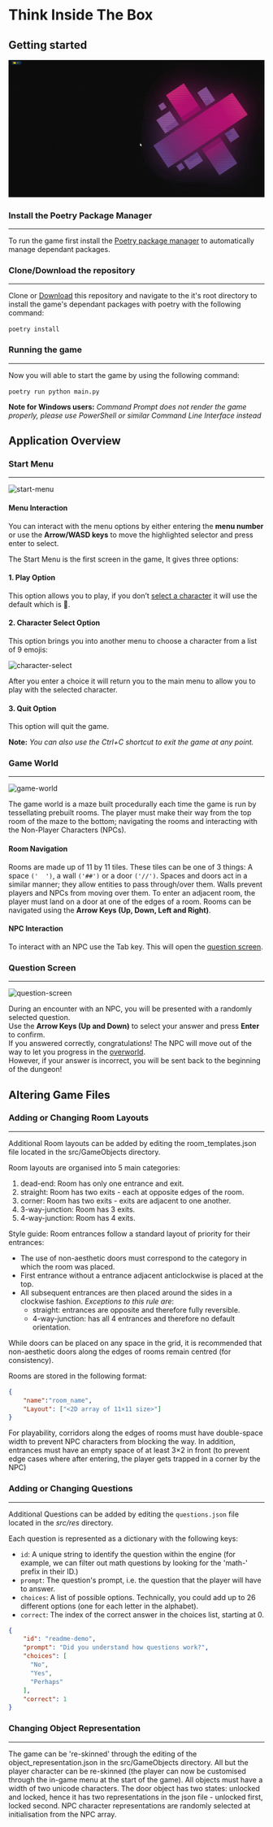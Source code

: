 # Think Inside The Box

## Getting started

![setting-started](images/getting-started.gif "Getting Started")

### Install the Poetry Package Manager

***

To run the game first install the [Poetry package manager](https://python-poetry.org/docs/) to automatically manage dependant packages.

### Clone/Download the repository

***

Clone or [Download](https://github.com/Mature-Magpies/think-inside-the-box/archive/refs/heads/main.zip) this repository and navigate to the it's root directory to install the game's dependant packages with poetry with the following command:

```poetry install```

### Running the game

***

Now you will able to start the game by using the following command:

```poetry run python main.py```

**Note for Windows users:**
*Command Prompt does not render the game properly, please use PowerShell or similar Command Line Interface instead*

## Application Overview

### Start Menu

***

![start-menu](images/start-menu.png "Start Menu")

#### Menu Interaction

You can interact with the menu options by either entering the **menu number** or use the **Arrow/WASD keys** to move the highlighted selector and press enter to select.

The Start Menu is the first screen in the game, It gives three options:

#### 1. Play Option

This option allows you to play, if you don’t [select a character](#2-character-select-option) it will use the default which is 🙂.

#### 2. Character Select Option

This option brings you into another menu to choose a character from a list of 9 emojis:

![character-select](images/character-select.png "Character Select")

After you enter a choice it will return you to the main menu to allow you to play with the selected character.

#### 3. Quit Option

This option will quit the game.

**Note:** *You can also use the Ctrl+C shortcut to exit the game at any point.*

### Game World

***

![game-world](images/game-world.png "Game World")

The game world is a maze built procedurally each time the game is run by tessellating prebuilt rooms. The player must make their way from the top room of the maze to the bottom; navigating the rooms and interacting with the Non-Player Characters (NPCs).

#### Room Navigation

Rooms are made up of 11 by 11 tiles. These tiles can be one of 3 things: A space ``('  ')``, a wall ``('##')`` or a door ``('//')``.
Spaces and doors act in a similar manner; they allow entities to pass through/over them.
Walls prevent players and NPCs from moving over them.
To enter an adjacent room, the player must land on a door at one of the edges of a room.
Rooms can be navigated using the **Arrow Keys (Up, Down, Left and Right)**.

#### NPC Interaction

To interact with an NPC use the Tab key. This will open the [question screen](#question-screen).

### Question Screen

***

![question-screen](images/question-screen.png "Question-Screen")

During an encounter with an NPC, you will be presented with a randomly selected question. \
Use the **Arrow Keys (Up and Down)** to select your answer and press **Enter** to confirm. \
If you answered correctly, congratulations! The NPC will move out of the way to let you progress in the [overworld](#Game-World). \
However, if your answer is incorrect, you will be sent back to the beginning of the dungeon!

## Altering Game Files

### Adding or Changing Room Layouts

***

Additional Room layouts can be added by editing the room_templates.json file located in the src/GameObjects directory.

Room layouts are organised into 5 main categories:

1. dead-end: Room has only one entrance and exit.
2. straight: Room has two exits - each at opposite edges of the room.
3. corner: Room has two exits - exits are adjacent to one another.
4. 3-way-junction: Room has 3 exits.
5. 4-way-junction: Room has 4 exits.

Style guide: Room entrances follow a standard layout of priority for their entrances:

- The use of non-aesthetic doors must correspond to the category in which the room was placed.
- First entrance without a entrance adjacent anticlockwise is placed at the top.
- All subsequent entrances are then placed around the sides in a clockwise fashion. *Exceptions to this rule are*:
  - straight: entrances are opposite and therefore fully reversible.
  - 4-way-junction: has all 4 entrances and therefore no default orientation.

While doors can be placed on any space in the grid, it is recommended that non-aesthetic doors along the edges of rooms remain centred (for consistency).

Rooms are stored in the following format:

```json
{
    "name":"room_name",
    "Layout": ["<2D array of 11×11 size>"]
}
```

For playability, corridors along the edges of rooms must have double-space width to prevent NPC characters from blocking the way.
In addition, entrances must have an empty space of at least 3×2 in front (to prevent edge cases where after entering, the player gets trapped in a corner by the NPC)

### Adding or Changing Questions

***

Additional Questions can be added by editing the `questions.json` file located in the *src/res* directory.

Each question is represented as a dictionary with the following keys:
 - `id`: A unique string to identify the question within the engine (for example, we can filter out math questions by looking for the 'math-' prefix in their ID.)
 - `prompt`: The question's prompt, i.e. the question that the player will have to answer.
 - `choices`: A list of possible options. Technically, you could add up to 26 different options (one for each letter in the alphabet).
 - `correct`: The index of the correct answer in the choices list, starting at 0.

```json
{
    "id": "readme-demo",
    "prompt": "Did you understand how questions work?",
    "choices": [
      "No",
      "Yes",
      "Perhaps"
    ],
    "correct": 1
}
```

### Changing Object Representation

***

The game can be 're-skinned' through the editing of the object_representation.json in the src/GameObjects directory. All but the player character can be re-skinned (the player can now be customised through the in-game menu at the start of the game).
All objects must have a width of two unicode characters.
The door object has two states: unlocked and locked, hence it has two representations in the json file - unlocked first, locked second.
NPC character representations are randomly selected at initialisation from the NPC array.
